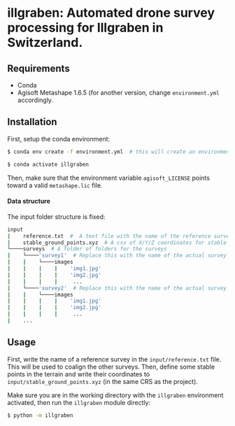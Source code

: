 # illgraben: Automated drone survey processing for Illgraben in Switzerland.

## Requirements

* Conda
* Agisoft Metashape 1.6.5 (for another version, change `environment.yml` accordingly.


## Installation
First, setup the conda environment:
```bash
$ conda env create -f environment.yml  # this will create an environment called 'illgraben'

$ conda activate illgraben
```
Then, make sure that the environment variable `agisoft_LICENSE` points toward a valid `metashape.lic` file.

#### Data structure
The input folder structure is fixed:

```bash
input
|    reference.txt  #  A text file with the name of the reference survey (the folder name)
|    stable_ground_points.xyz  # A csv of X/Y/Z coordinates for stable points in the terrain.
└────surveys  # A folder of folders for the surveys
|    └────'survey1'  # Replace this with the name of the actual survey
|    |    └────images
|    |    |    |    'img1.jpg'
|    |    |    |    'img2.jpg'
|    |    |    |     ...
|    └────'survey2'  # Replace this with the name of the actual survey
|    |    └────images
|    |    |    |    'img1.jpg'
|    |    |    |    'img2.jpg'
|    |    |    |     ...
|    ...
```

## Usage
First, write the name of a reference survey in the `input/reference.txt` file.
This will be used to coalign the other surveys.
Then, define some stable points in the terrain and write their coordinates to `input/stable_ground_points.xyz` (in the same CRS as the project).

Make sure you are in the working directory with the `illgraben` environment activated, then run the `illgraben` module directly:
```bash
$ python -m illgraben
```
